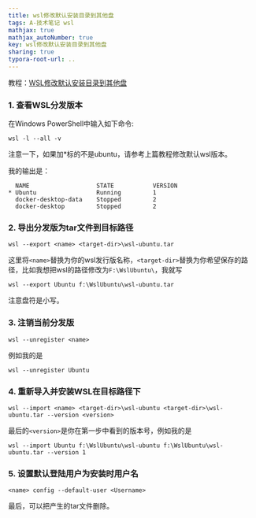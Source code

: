 ```yaml
---
title: wsl修改默认安装目录到其他盘 
tags: A-技术笔记 wsl
mathjax: true
mathjax_autoNumber: true
key: wsl修改默认安装目录到其他盘 
sharing: true
typora-root-url: ..
---
```


<!--more-->

教程：[WSL修改默认安装目录到其他盘](https://www.cnblogs.com/tl542475736/p/14855863.html)

### 1. 查看WSL分发版本

在Windows PowerShell中输入如下命令:

``` shell
wsl -l --all -v
```

注意一下，如果加*标的不是ubuntu，请参考上篇教程修改默认wsl版本。

我的输出是：

```
  NAME                   STATE           VERSION
* Ubuntu                 Running         1
  docker-desktop-data    Stopped         2
  docker-desktop         Stopped         2
```

### 2. 导出分发版为tar文件到目标路径

``` shell
wsl --export <name> <target-dir>\wsl-ubuntu.tar
```

这里将`<name>`替换为你的wsl发行版名称，`<target-dir>`替换为你希望保存的路径，比如我想把wsl的路径修改为`F:\WslUbuntu\`，我就写

``` shell
wsl --export Ubuntu f:\WslUbuntu\wsl-ubuntu.tar
```

注意盘符是小写。

### 3. 注销当前分发版

``` shell
wsl --unregister <name>
```

例如我的是

``` shell
wsl --unregister Ubuntu
```

### 4. 重新导入并安装WSL在目标路径下

``` shell
wsl --import <name> <target-dir>\wsl-ubuntu <target-dir>\wsl-ubuntu.tar --version <version>
```

最后的`<version>`是你在第一步中看到的版本号，例如我的是

``` shell
wsl --import Ubuntu f:\WslUbuntu\wsl-ubuntu f:\WslUbuntu\wsl-ubuntu.tar --version 1
```

### 5. 设置默认登陆用户为安装时用户名

``` shell
<name> config --default-user <Username>
```

最后，可以把产生的tar文件删除。